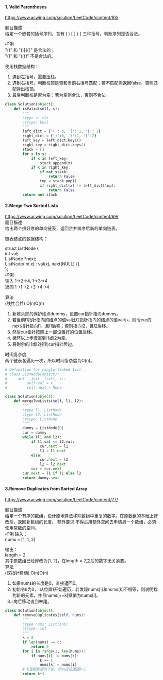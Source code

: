 #### 1. Valid Parentheses  
https://www.acwing.com/solution/LeetCode/content/68/

题目描述  
给定一个嵌套的括号序列，含有 ( ) [ ] { } 三种括号，判断序列是否合法。

样例  
"()" 和 "()[]{}" 是合法的；  
"(]" 和 "([)]" 不是合法的。


使用栈数据结构：
1. 遇到左括号，需要压栈。
2. 遇到右括号，判断栈顶是否和当前右括号匹配；若不匹配则返回false，否则匹配弹出栈顶。
3. 最后判断栈是否为空；若为空则合法，否则不合法。

```python
class Solution(object):
    def isValid(self, s):
        """
        :type s: str
        :rtype: bool
        """
        left_dict = {'(': 0, '{': 1, '[': 2}
        right_dict = {')':0, '}':1, ']':2}
        left_key = left_dict.keys()
        right_key = right_dict.keys()
        stack = []
        for x in s:
            if x in left_key:
                stack.append(x)
            if x in right_key:
                if not stack:
                    return False
                tmp = stack.pop()
                if right_dict[x] != left_dict[tmp]:
                    return False
        return not stack
```

#### 2.Merge Two Sorted Lists
https://www.acwing.com/solution/LeetCode/content/69/  
题目描述  
给出两个排好序的单向链表，返回合并排序后新的单向链表。

链表结点的数据结构：

struct ListNode {  
    int val;  
    ListNode *next;  
    ListNode(int x) : val(x), next(NULL) {}  
};  
样例  
输入 1->2->4, 1->3->4  
返回 1->1->2->3->4->4

算法  
(线性合并) O(n)O(n)
1. 新建头部的保护结点dummy，设置cur指针指向dummy。
2. 若当前l1指针指向的结点的值val比l2指针指向的结点的值val小，则令cur的next指针指向l1，且l1后移；否则指向l2，且l2后移。
3. 然后cur指针按照上一部设置好的位置后移。
4. 循环以上步骤直到l1或l2为空。
5. 将剩余的l1或l2接到cur指针后边。

时间复杂度  
两个链表各遍历一次，所以时间复杂度为O(n)。  

```python
# Definition for singly-linked list.
# class ListNode(object):
#     def __init__(self, x):
#         self.val = x
#         self.next = None

class Solution(object):
    def mergeTwoLists(self, l1, l2):
        """
        :type l1: ListNode
        :type l2: ListNode
        :rtype: ListNode
        """
        dummy = ListNode(0)
        cur = dummy
        while (l1 and l2):
            if l1.val <= l2.val:
                cur.next = l1
                l1 = l1.next
            else:
                cur.next = l2
                l2 = l2.next
            cur = cur.next
        cur.next = l1 if l1 else l2
        return dummy.next
```

#### 3.Remove Duplicates from Sorted Array

https://www.acwing.com/solution/LeetCode/content/77/  

题目描述  
给定一个有序的数组，设计原地算法移除数组中重复的数字。在原数组的基础上修改后，返回新数组的长度。
额外要求
不得占用额外空间去申请另一个数组，必须使用常数的空间。  
样例
输入：  
nums = [1, 1, 2]

输出：  
length = 2  
其中原数组已经修改为[1, 2]，在length = 2之后的数字无关紧要。  
算法  
(双指针移动) O(n)O(n)  
1. 如果nums的长度是0，直接返回0。
2. 初始令k为0，i从位置1开始遍历，若发现nums[i]和nums[k]不相等，则说明找到新的元素，并且nums[++k]赋值为nums[i]。
3. i向后移动直到末尾。

```python
class Solution(object):
    def removeDuplicates(self, nums):
        """
        :type nums: List[int]
        :rtype: int
        """
        k = 0
        if len(nums) == 0:
            return 0
        for i in range(1, len(nums)):
            if nums[i] != nums[k]:
                k += 1
                nums[k] = nums[i]
        # k是新数组的下标，所以应该返回k+1
        return k+1
```